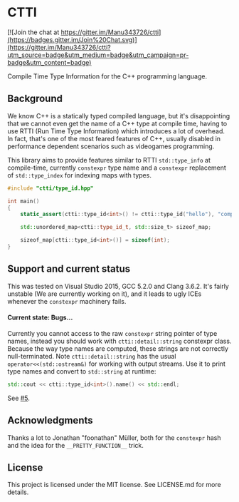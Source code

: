 # CTTI

[![Join the chat at https://gitter.im/Manu343726/ctti](https://badges.gitter.im/Join%20Chat.svg)](https://gitter.im/Manu343726/ctti?utm_source=badge&utm_medium=badge&utm_campaign=pr-badge&utm_content=badge)

Compile Time Type Information for the C++ programming language.

## Background

We know C++ is a statically typed compiled language, but it's disappointing that we cannot even get
the name of a C++ type at compile time, having to use RTTI (Run Time Type Information) which introduces
a lot of overhead. In fact, that's one of the most feared features of C++, usually disabled in performance dependent
scenarios such as videogames programming.

This library aims to provide features similar to RTTI `std::type_info` at compile-time, currently `constexpr` type name and
a `constexpr` replacement of `std::type_index` for indexing maps with types.

``` cpp
#include "ctti/type_id.hpp"

int main()
{
    static_assert(ctti::type_id<int>() != ctti::type_id("hello"), "compile-time type-id comparison");

    std::unordered_map<ctti::type_id_t, std::size_t> sizeof_map;

    sizeof_map[ctti::type_id<int>()] = sizeof(int);
}
```

## Support and current status

This was tested on Visual Studio 2015, GCC 5.2.0 and Clang 3.6.2. It's fairly unstable (We are currently working on it), and it leads
to ugly ICEs whenever the `constexpr` machinery fails.

#### Current state: Bugs...

Currently you cannot access to the raw `constexpr` string pointer of type names, instead you should work with `ctti::detail::string`  constexpr class. Because the way type names are computed, these strings are not correctly null-terminated. Note `ctti::detail::string` has the usual `operator<<(std::ostream&)` for working with output streams. Use it to print type names and convert to `std::string` at runtime:

``` cpp
std::cout << ctti::type_id<int>().name() << std::endl;
```

See [#5](https://github.com/Manu343726/ctti/issues/5).

## Acknowledgments

Thanks a lot to Jonathan "foonathan" Müller, both for the `constexpr` hash and the idea for the `__PRETTY_FUNCTION__` trick.

## License

This project is licensed under the MIT license. See LICENSE.md for more details.
